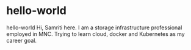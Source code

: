 # hello-world
hello-world
Hi, Samriti here. I am a storage infrastructure professional employed in MNC. Trying to learn cloud, docker and Kubernetes as my career goal. 
